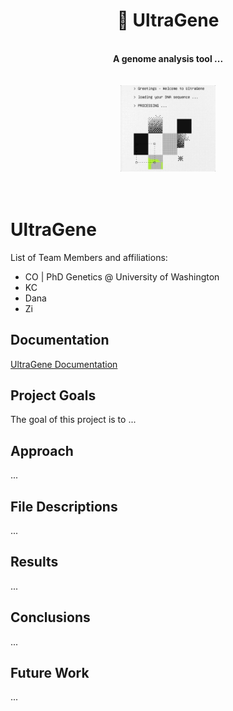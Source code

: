 <h1 align="center"> 🧬 UltraGene</h1>

<p align="center">
    <br>
    <b>A genome analysis tool ...</b>
    <br>
    <br>
    <br>
    <img width="30%" alt="q1" src="welcome-1.gif">
    <br>
    <br>
    <br>
</p>



# UltraGene

List of Team Members and affiliations:
- CO | PhD Genetics @ University of Washington 
- KC 
- Dana
- Zi

## Documentation 

[UltraGene Documentation](https://github.com/UltraGene/ultragene.github.io)

## Project Goals 

The goal of this project is to ... 

## Approach 
...

## File Descriptions 
...

## Results 
...

## Conclusions 
...

## Future Work 

...
